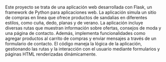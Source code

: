 Este proyecto se trata de una aplicación web desarrollada con Flask, un framework de Python para aplicaciones web. La aplicación simula un sitio de compras en línea que ofrece productos de sandalias en diferentes estilos, como cuña, dedo, planas y de verano. La aplicación incluye diversas rutas que muestran información sobre ofertas, consejos de moda y una página de contacto. Además, implementa funcionalidades como agregar productos al carrito de compras y enviar mensajes a través de un formulario de contacto. El código maneja la lógica de la aplicación, gestionando las rutas y la interacción con el usuario mediante formularios y páginas HTML renderizadas dinámicamente.
